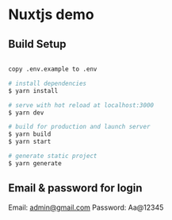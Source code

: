 # Nuxtjs demo


## Build Setup

```bash

copy .env.example to .env

# install dependencies
$ yarn install

# serve with hot reload at localhost:3000
$ yarn dev

# build for production and launch server
$ yarn build
$ yarn start

# generate static project
$ yarn generate
```

## Email & password for login
Email: admin@gmail.com
Password: Aa@12345
